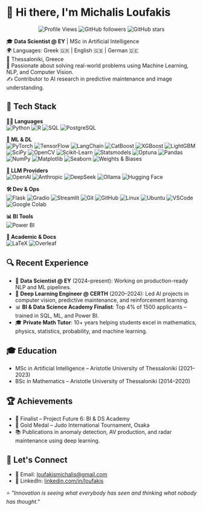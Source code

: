 # 👋 Hi there, I'm Michalis Loufakis

<p align="center">
  <img src="https://komarev.com/ghpvc/?username=loufakis&style=flat-square" alt="Profile Views" />
  <img alt="GitHub followers" src="https://img.shields.io/github/followers/loufakis?label=Followers&style=flat-square" />
  <img alt="GitHub stars" src="https://img.shields.io/github/stars/loufakis?style=flat-square" />
</p>

🎓 **Data Scientist @ EY** | MSc in Artificial Intelligence  
🌍 Languages: Greek 🇬🇷 | English 🇬🇧 | German 🇩🇪  
📍  Thessaloniki, Greece  
🧠 Passionate about solving real-world problems using Machine Learning, NLP, and Computer Vision.  
✍️ Contributor to AI research in predictive maintenance and image understanding.


## 🧰 Tech Stack


**👨‍💻 Languages**  
![Python](https://img.shields.io/badge/-Python-333333?style=flat&logo=python)
![R](https://img.shields.io/badge/-R-333333?style=flat&logo=r)
![SQL](https://img.shields.io/badge/-SQL-333333?style=flat&logo=sql)
![PostgreSQL](https://img.shields.io/badge/-PostgreSQL-333333?style=flat&logo=postgresql)

**🧠 ML & DL**  
![PyTorch](https://img.shields.io/badge/-PyTorch-333333?style=flat&logo=pytorch)
![TensorFlow](https://img.shields.io/badge/-TensorFlow-333333?style=flat&logo=tensorflow)
![LangChain](https://img.shields.io/badge/-LangChain-333333?style=flat&logo=langchain)
![CatBoost](https://img.shields.io/badge/-CatBoost-333333?style=flat&logo=catboost)
![XGBoost](https://img.shields.io/badge/-XGBoost-333333?style=flat&logo=xgboost) 
![LightGBM](https://img.shields.io/badge/-LightGBM-333333?style=flat&logo=lightgbm)
![SciPy](https://img.shields.io/badge/-SciPy-333333?style=flat&logo=scipy)
![OpenCV](https://img.shields.io/badge/-OpenCV-333333?style=flat&logo=opencv)
![Scikit-Learn](https://img.shields.io/badge/-Scikit--Learn-333333?style=flat&logo=scikitlearn)
![Statsmodels](https://img.shields.io/badge/-Statsmodels-333333?style=flat)
![Optuna](https://img.shields.io/badge/-Optuna-333333?style=flat&logo=optuna)
![Pandas](https://img.shields.io/badge/-Pandas-333333?style=flat&logo=pandas)
![NumPy](https://img.shields.io/badge/-NumPy-333333?style=flat&logo=numpy)
![Matplotlib](https://img.shields.io/badge/-Matplotlib-333333?style=flat&logo=matplotlib)
![Seaborn](https://img.shields.io/badge/-Seaborn-333333?style=flat&logo=seaborn)
![Weights & Biases](https://img.shields.io/badge/-Weights%20%26%20Biases-333333?style=flat&logo=wandb)  

**🤖 LLM Providers**  
![OpenAI](https://img.shields.io/badge/OpenAI-333333?style=flat&logo=openai)
![Anthropic](https://img.shields.io/badge/Anthropic-333333?style=flat&logo=anthropic)
![DeepSeek](https://img.shields.io/badge/DeepSeek-333333?style=flat&logo=deepseek)
![Ollama](https://img.shields.io/badge/-Ollama-333333?style=flat&logo=ollama)
![Hugging Face](https://img.shields.io/badge/HuggingFace-333333?style=flat&logo=huggingface)


**🛠️ Dev & Ops**  
![Flask](https://img.shields.io/badge/-Flask-333333?style=flat&logo=flask)
![Gradio](https://img.shields.io/badge/Gradio-333333?style=flat&logo=gradio)
![Streamlit](https://img.shields.io/badge/Streamlit-333333?style=flat&logo=streamlit)
![Git](https://img.shields.io/badge/-Git-333333?style=flat&logo=git)
![GitHub](https://img.shields.io/badge/-GitHub-333333?style=flat&logo=github)
![Linux](https://img.shields.io/badge/-Linux-333333?style=flat&logo=linux)
![Ubuntu](https://img.shields.io/badge/-Ubuntu-333333?style=flat&logo=ubuntu)
![VSCode](https://img.shields.io/badge/-VSCode-333333?style=flat&logo=visualstudiocode)
![Google Colab](https://img.shields.io/badge/-Google%20Colab-333333?style=flat&logo=googlecolab)


**📊 BI Tools**  
![Power BI](https://img.shields.io/badge/-Power%20BI-333333?style=flat&logo=powerbi)


**📝 Academic & Docs**  
![LaTeX](https://img.shields.io/badge/-LaTeX-333333?style=flat&logo=latex)
![Overleaf](https://img.shields.io/badge/-Overleaf-333333?style=flat&logo=overleaf)


## 🔍 Recent Experience

- 🧠 **Data Scientist @ EY** (2024–present): Working on production-ready NLP and ML pipelines.
- 🧪 **Deep Learning Engineer @ CERTH** (2020–2024): Led AI projects in computer vision, predictive maintenance, and reinforcement learning.
- 📊 **BI & Data Science Academy Finalist**: Top 4% of 1500 applicants – trained in SQL, ML, and Power BI.
- 🎓 **Private Math Tutor**: 10+ years helping students excel in mathematics, physics, statistics, probability, and machine learning.


## 🎓 Education

- MSc in Artificial Intelligence – Aristotle University of Thessaloniki (2021–2023)  
- BSc in Mathematics – Aristotle University of Thessaloniki (2014–2020)


## 🏆 Achievements

- 🥇 Finalist – Project Future 6: BI & DS Academy  
- 🥋 Gold Medal – Judo International Tournament, Osaka  
- 📚 Publications in anomaly detection, AV production, and radar maintenance using deep learning.


## 🤝 Let's Connect

- 📧 Email: [loufakismichalis@gmail.com](mailto:loufakismichalis@gmail.com)
- 💼 LinkedIn: [linkedin.com/in/loufakis](https://www.linkedin.com/in/loufakis/)


⭐ _"Innovation is seeing what everybody has seen and thinking what nobody has thought."_


